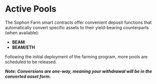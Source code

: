 # Active Pools

The Sophon Farm smart contracts offer convenient deposit functions that automatically convert specific assets to their yield-bearing counterparts (when available):

* **BEAM**
* **BEAM/ETH**

Following the initial deployment of the farming program, more pools are scheduled to be released.

_**Note: Conversions are one-way, meaning your withdrawal will be in the converted asset form.**_
